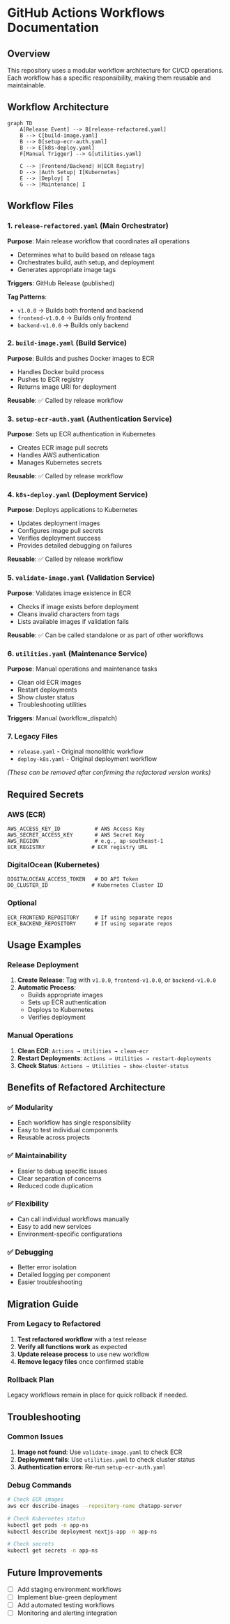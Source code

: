 # GitHub Actions Workflows Documentation

## Overview

This repository uses a modular workflow architecture for CI/CD operations. Each workflow has a specific responsibility, making them reusable and maintainable.

## Workflow Architecture

```mermaid
graph TD
    A[Release Event] --> B[release-refactored.yaml]
    B --> C[build-image.yaml]
    B --> D[setup-ecr-auth.yaml]
    B --> E[k8s-deploy.yaml]
    F[Manual Trigger] --> G[utilities.yaml]

    C --> |Frontend/Backend| H[ECR Registry]
    D --> |Auth Setup| I[Kubernetes]
    E --> |Deploy| I
    G --> |Maintenance| I
```

## Workflow Files

### 1. `release-refactored.yaml` (Main Orchestrator)

**Purpose**: Main release workflow that coordinates all operations

- Determines what to build based on release tags
- Orchestrates build, auth setup, and deployment
- Generates appropriate image tags

**Triggers**: GitHub Release (published)

**Tag Patterns**:

- `v1.0.0` → Builds both frontend and backend
- `frontend-v1.0.0` → Builds only frontend
- `backend-v1.0.0` → Builds only backend

### 2. `build-image.yaml` (Build Service)

**Purpose**: Builds and pushes Docker images to ECR

- Handles Docker build process
- Pushes to ECR registry
- Returns image URI for deployment

**Reusable**: ✅ Called by release workflow

### 3. `setup-ecr-auth.yaml` (Authentication Service)

**Purpose**: Sets up ECR authentication in Kubernetes

- Creates ECR image pull secrets
- Handles AWS authentication
- Manages Kubernetes secrets

**Reusable**: ✅ Called by release workflow

### 4. `k8s-deploy.yaml` (Deployment Service)

**Purpose**: Deploys applications to Kubernetes

- Updates deployment images
- Configures image pull secrets
- Verifies deployment success
- Provides detailed debugging on failures

**Reusable**: ✅ Called by release workflow

### 5. `validate-image.yaml` (Validation Service)

**Purpose**: Validates image existence in ECR

- Checks if image exists before deployment
- Cleans invalid characters from tags
- Lists available images if validation fails

**Reusable**: ✅ Can be called standalone or as part of other workflows

### 6. `utilities.yaml` (Maintenance Service)

**Purpose**: Manual operations and maintenance tasks

- Clean old ECR images
- Restart deployments
- Show cluster status
- Troubleshooting utilities

**Triggers**: Manual (workflow_dispatch)

### 7. Legacy Files

- `release.yaml` - Original monolithic workflow
- `deploy-k8s.yaml` - Original deployment workflow

_(These can be removed after confirming the refactored version works)_

## Required Secrets

### AWS (ECR)

```
AWS_ACCESS_KEY_ID           # AWS Access Key
AWS_SECRET_ACCESS_KEY       # AWS Secret Key
AWS_REGION                  # e.g., ap-southeast-1
ECR_REGISTRY               # ECR registry URL
```

### DigitalOcean (Kubernetes)

```
DIGITALOCEAN_ACCESS_TOKEN   # DO API Token
DO_CLUSTER_ID              # Kubernetes Cluster ID
```

### Optional

```
ECR_FRONTEND_REPOSITORY     # If using separate repos
ECR_BACKEND_REPOSITORY      # If using separate repos
```

## Usage Examples

### Release Deployment

1. **Create Release**: Tag with `v1.0.0`, `frontend-v1.0.0`, or `backend-v1.0.0`
2. **Automatic Process**:
   - Builds appropriate images
   - Sets up ECR authentication
   - Deploys to Kubernetes
   - Verifies deployment

### Manual Operations

1. **Clean ECR**: `Actions → Utilities → clean-ecr`
2. **Restart Deployments**: `Actions → Utilities → restart-deployments`
3. **Check Status**: `Actions → Utilities → show-cluster-status`

## Benefits of Refactored Architecture

### ✅ **Modularity**

- Each workflow has single responsibility
- Easy to test individual components
- Reusable across projects

### ✅ **Maintainability**

- Easier to debug specific issues
- Clear separation of concerns
- Reduced code duplication

### ✅ **Flexibility**

- Can call individual workflows manually
- Easy to add new services
- Environment-specific configurations

### ✅ **Debugging**

- Better error isolation
- Detailed logging per component
- Easier troubleshooting

## Migration Guide

### From Legacy to Refactored

1. **Test refactored workflow** with a test release
2. **Verify all functions work** as expected
3. **Update release process** to use new workflow
4. **Remove legacy files** once confirmed stable

### Rollback Plan

Legacy workflows remain in place for quick rollback if needed.

## Troubleshooting

### Common Issues

1. **Image not found**: Use `validate-image.yaml` to check ECR
2. **Deployment fails**: Use `utilities.yaml` to check cluster status
3. **Authentication errors**: Re-run `setup-ecr-auth.yaml`

### Debug Commands

```bash
# Check ECR images
aws ecr describe-images --repository-name chatapp-server

# Check Kubernetes status
kubectl get pods -n app-ns
kubectl describe deployment nextjs-app -n app-ns

# Check secrets
kubectl get secrets -n app-ns
```

## Future Improvements

- [ ] Add staging environment workflows
- [ ] Implement blue-green deployment
- [ ] Add automated testing workflows
- [ ] Monitoring and alerting integration
